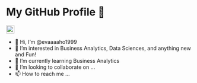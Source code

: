 # My GitHub Profile :book: 
[<img height="22px" src="https://upload.wikimedia.org/wikipedia/commons/c/ca/LinkedIn_logo_initials.png" />][linkedin]

[linkedin]:https://www.linkedin.com/in/i-hua-ho/
- 👋 Hi, I’m @evaaaaho1999
- 👀 I’m interested in Business Analytics, Data Sciences, and anything new and Fun!
- 🌱 I’m currently learning Business Analytics
- 💞️ I’m looking to collaborate on ...
- 📫 How to reach me ...

<!---
evaaaaho1999/evaaaaho1999 is a ✨ special ✨ repository because its `README.md` (this file) appears on your GitHub profile.
You can click the Preview link to take a look at your changes.
--->
